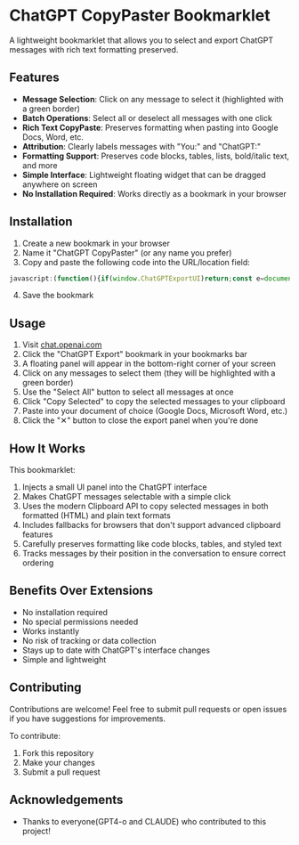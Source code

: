 # ChatGPT CopyPaster Bookmarklet

A lightweight bookmarklet that allows you to select and export ChatGPT messages with rich text formatting preserved.

## Features

- **Message Selection**: Click on any message to select it (highlighted with a green border)
- **Batch Operations**: Select all or deselect all messages with one click
- **Rich Text CopyPaste**: Preserves formatting when pasting into Google Docs, Word, etc.
- **Attribution**: Clearly labels messages with "You:" and "ChatGPT:"
- **Formatting Support**: Preserves code blocks, tables, lists, bold/italic text, and more
- **Simple Interface**: Lightweight floating widget that can be dragged anywhere on screen
- **No Installation Required**: Works directly as a bookmark in your browser

## Installation

1. Create a new bookmark in your browser
2. Name it "ChatGPT CopyPaster" (or any name you prefer)
3. Copy and paste the following code into the URL/location field:

```javascript
javascript:(function(){if(window.ChatGPTExportUI)return;const e=document.createElement("div");e.id="chatgpt-export-ui",e.style.position="fixed",e.style.bottom="20px",e.style.right="20px",e.style.zIndex="9999",e.style.background="#f0f4f9",e.style.border="1px solid #c9d7e8",e.style.borderRadius="8px",e.style.boxShadow="0 2px 10px rgba(0,0,0,0.1)",e.style.fontFamily="Arial, sans-serif",e.style.fontSize="14px",e.style.color="#333",e.style.width="250px",e.innerHTML='<div style="background:#10a37f;color:white;padding:8px 12px;display:flex;justify-content:space-between;align-items:center;cursor:move;border-top-left-radius:8px;border-top-right-radius:8px;"><span style="font-weight:bold;">ChatGPT Export</span><button id="close-export" style="background:none;border:none;color:white;font-size:16px;cursor:pointer;">✕</button></div><div style="padding:12px;display:flex;flex-direction:column;gap:8px;"><button id="select-all" style="padding:6px 10px;background:#f0f4f9;border:1px solid #c9d7e8;border-radius:4px;cursor:pointer;">Select All</button><button id="deselect-all" style="padding:6px 10px;background:#f0f4f9;border:1px solid #c9d7e8;border-radius:4px;cursor:pointer;">Deselect All</button><button id="copy-selected" style="padding:6px 10px;background:#f0f4f9;border:1px solid #c9d7e8;border-radius:4px;cursor:pointer;">Copy Selected</button><div id="status-message" style="margin-top:8px;font-size:12px;text-align:center;"></div></div>',document.body.appendChild(e),window.ChatGPTExportUI=!0,window.selectedMessages=[];const t=e.querySelector("div");let s=!1,o,l;function n(e,t=!1){const s=document.getElementById("status-message");s.textContent=e,s.style.backgroundColor=t?"#fbecec":"#e7f3ef",s.style.color=t?"#e45858":"#10a37f",s.style.padding="5px",s.style.borderRadius="4px",setTimeout(()=>{s.textContent="",s.style.backgroundColor="",s.style.color="",s.style.padding=""},3e3)}function i(){return Array.from(document.querySelectorAll('[data-message-author-role="user"], [data-message-author-role="assistant"]')).filter(e=>!e.closest('[data-testid="conversation-turn-counter"]'))}function a(e,t=null){const s=null!==t?t:!e.classList.contains("selected-message");return s?(e.classList.add("selected-message"),e.style.boxShadow="0 0 0 2px #10a37f",window.selectedMessages.includes(e)||window.selectedMessages.push(e)):(e.classList.remove("selected-message"),e.style.boxShadow="",window.selectedMessages=window.selectedMessages.filter(t=>t!==e)),s}function r(){i().forEach(e=>{if("true"===e.dataset.selectable)return;e.dataset.selectable="true",a(e,!1),e.addEventListener("click",function(t){t.target.tagName!=="A"&&t.target.tagName!=="BUTTON"&&!t.target.closest("a")&&!t.target.closest("button")&&a(e)})})}function c(e){const t="user"===e.getAttribute("data-message-author-role")?"You":"ChatGPT",s=e.querySelector(".markdown-content, .markdown, .whitespace-pre-wrap");if(!s)return`<p><strong>${t}:</strong> [Content not found]</p>`;const o=s.cloneNode(!0);return`<div><p><strong>${t}:</strong></p>${o.innerHTML}</div>`}function d(e){const t="user"===e.getAttribute("data-message-author-role")?"You":"ChatGPT",s=e.querySelector(".markdown-content, .markdown, .whitespace-pre-wrap");return s?`${t}:\n${s.textContent.trim()}\n\n`:`${t}: [Content not found]`}t.addEventListener("mousedown",function(e){s=!0,o=e.clientX-e.getBoundingClientRect().left,l=e.clientY-e.getBoundingClientRect().top}),document.addEventListener("mousemove",function(t){if(!s)return;const n=t.clientX-o,i=t.clientY-l;e.style.left=`${n}px`,e.style.right="auto",e.style.top=`${i}px`,e.style.bottom="auto"}),document.addEventListener("mouseup",function(){s=!1}),r();const u=new MutationObserver(function(){r()}),m=document.querySelector("main")||document.body;u.observe(m,{childList:!0,subtree:!0}),document.getElementById("select-all").addEventListener("click",function(){const e=i();window.selectedMessages=[],e.forEach(e=>{a(e,!0)}),n(`Selected ${e.length} messages`)}),document.getElementById("deselect-all").addEventListener("click",function(){i().forEach(e=>{a(e,!1)}),window.selectedMessages=[],n("All messages deselected")}),document.getElementById("copy-selected").addEventListener("click",function(){if(0===window.selectedMessages.length)return void n("No messages selected",!0);const e=[...window.selectedMessages].sort((e,t)=>{const s=e.compareDocumentPosition(t);return s&Node.DOCUMENT_POSITION_FOLLOWING?-1:1});let t="",s="";e.forEach(e=>{t+=c(e),s+=d(e)}),t=`<!DOCTYPE html><html><head><meta charset="utf-8"></head><body>${t}</body></html>`;const o=e.length;try{navigator.clipboard.write&&ClipboardItem?navigator.clipboard.write([new ClipboardItem({"text/html":new Blob([t],{type:"text/html"}),"text/plain":new Blob([s],{type:"text/plain"})})]).then(()=>{n(`Copied ${o} messages`)}).catch(e=>{n(`Error copying: ${e}`,!0),navigator.clipboard.writeText(s).then(()=>{n(`Copied ${o} messages`)})}):navigator.clipboard.writeText(s).then(()=>{n(`Copied ${o} messages`)}).catch(e=>{n(`Error copying: ${e}`,!0)})}catch(e){n("Advanced clipboard features not supported. Using plain text.",!0),navigator.clipboard.writeText(s).then(()=>{n(`Copied ${o} messages`)}).catch(e=>{n(`Error copying: ${e}`,!0)})}}),document.getElementById("close-export").addEventListener("click",function(){window.selectedMessages.forEach(e=>{e.classList.remove("selected-message"),e.style.boxShadow=""}),e.remove(),u.disconnect(),window.selectedMessages=[],window.ChatGPTExportUI=!1})})();
```

4. Save the bookmark

## Usage

1. Visit [chat.openai.com](https://chat.openai.com)
2. Click the "ChatGPT Export" bookmark in your bookmarks bar
3. A floating panel will appear in the bottom-right corner of your screen
4. Click on any messages to select them (they will be highlighted with a green border)
5. Use the "Select All" button to select all messages at once
6. Click "Copy Selected" to copy the selected messages to your clipboard
7. Paste into your document of choice (Google Docs, Microsoft Word, etc.)
8. Click the "✕" button to close the export panel when you're done

## How It Works

This bookmarklet:

1. Injects a small UI panel into the ChatGPT interface
2. Makes ChatGPT messages selectable with a simple click
3. Uses the modern Clipboard API to copy selected messages in both formatted (HTML) and plain text formats
4. Includes fallbacks for browsers that don't support advanced clipboard features
5. Carefully preserves formatting like code blocks, tables, and styled text
6. Tracks messages by their position in the conversation to ensure correct ordering


## Benefits Over Extensions

- No installation required
- No special permissions needed
- Works instantly
- No risk of tracking or data collection
- Stays up to date with ChatGPT's interface changes
- Simple and lightweight

## Contributing

Contributions are welcome! Feel free to submit pull requests or open issues if you have suggestions for improvements.

To contribute:

1. Fork this repository
2. Make your changes
3. Submit a pull request


## Acknowledgements

- Thanks to everyone(GPT4-o and CLAUDE) who contributed to this project!
